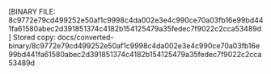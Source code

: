 [BINARY FILE: 8c9772e79cd499252e50af1c9998c4da002e3e4c990ce70a03fb16e99bd441fa61580abec2d391851374c4182b154125479a35fedec7f9022c2cca53489d]
Stored copy: docs/converted-binary/8c9772e79cd499252e50af1c9998c4da002e3e4c990ce70a03fb16e99bd441fa61580abec2d391851374c4182b154125479a35fedec7f9022c2cca53489d
